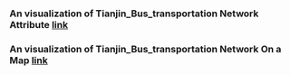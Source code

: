 ### An visualization of Tianjin_Bus_transportation Network Attribute [link](Degree_Distribution.pdf)
### An visualization of Tianjin_Bus_transportation Network On a Map [link](天津公交网络动态拓扑分析.pdf)
